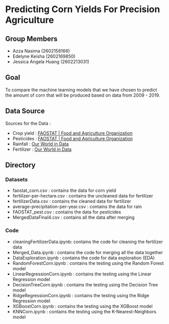 # Predicting Corn Yields For Precision Agriculture

## Group Members

- Azza Nasima	(2602158166)
- Edelyne Keisha (2602169850)
- Jessica Angela Huang (2602213031)

## Goal

To compare the machine learning models that we have chosen to predict the amount of corn that will be produced based on data from 2009 - 2019.

## Data Source

Sources for the Data :
- Crop yield : [FAOSTAT | Food and Agriculture Organization](https://www.fao.org/faostat/en/#data/QCL)
- Pesticides : [FAOSTAT | Food and Agriculture Organization](https://www.fao.org/faostat/en/#data/RP)
- Rainfall : [Our World in Data](https://ourworldindata.org/grapher/average-precipitation-per-year?tab=table)
- Fertilizer : [Our World in Data](https://ourworldindata.org/grapher/fertilizer-per-hectare?tab=table&time=latest)

## Directory

### Datasets
- faostat_corn.csv : contains the data for corn yield
- fertilizer-per-hectare.csv : contains the uncleaned data for fertilizer
- fertilizerData.csv : contains the cleaned data for fertilizer
- average-precipitation-per-year.csv : contains the data for rain
- FAOSTAT_pest.csv : contains the data for pesticides
- MergedDataFinal4.csv : contains all the data after merging

### Code
- cleaningFertilizerData.ipynb: contains the code for cleaning the fertilizer data
- Merged_Data.ipynb : contains the code for merging all the data together
- DataExploration.ipynb : contains the code for data exploration (EDA)
- RandomForestCorn.ipynb : contains the testing using the Random Forest model
- LinearRegressionCorn.ipynb : contains the testing using the Linear Regression model
- DecisionTreeCorn.ipynb : contains the testing using the Decision Tree model
- RidgeRegressionCorn.ipynb : contains the testing using the Ridge Regression model
- XGBoostCorn.ipynb : contains the testing using the XGBoost model
- KNNCorn.ipynb : contains the testing using the K-Nearest-Neighbors model
